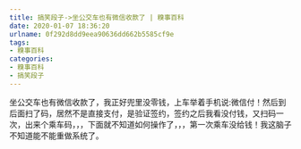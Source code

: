 ```yaml
---
title: 搞笑段子->坐公交车也有微信收款了 | 糗事百科
date: 2020-01-07 18:36:20
urlname: 0f292d8dd9eea90636dd662b5585cf9e
tags: 
- 糗事百科
categories:
- 糗事百科
- 搞笑段子
---
```

坐公交车也有微信收款了，我正好兜里没零钱，上车举着手机说:微信付！然后到后面扫了码，居然不是直接支付，是验证签约，签约之后我看没付钱，又扫码一次，出来个乘车码，，，下面就不知道如何操作了，，，第一次乘车没给钱！我这脑子不知道能不能重做系统了。


